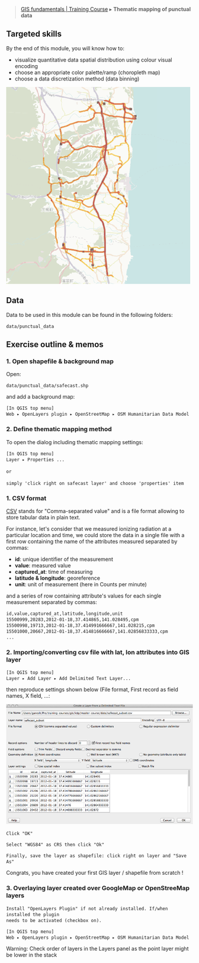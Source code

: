 > [GIS fundamentals | Training Course](agenda.md) ▸ **Thematic mapping of punctual data**

## Targeted skills
By the end of this module, you will know how to:
* visualize quantitative data spatial distribution using colour visual encoding
* choose an appropriate color palette/ramp (choropleth map)
* choose a data discretization method (data binning)

![Data over OSM](img/data-over-osm.png)

## Data
Data to be used in this module can be found in the following folders:
```
data/punctual_data
```
## Exercise outline & memos

### 1. Open shapefile & background map
Open:
```
data/punctual_data/safecast.shp
```

and add a background map:
```
[In QGIS top menu] 
Web ▸ OpenLayers plugin ▸ OpenStreetMap ▸ OSM Humanitarian Data Model
```

### 2. Define thematic mapping method

To open the dialog including thematic mapping settings:

```
[In QGIS top menu] 
Layer ▸ Properties ...

or

simply 'click right on safecast layer' and choose 'properties' item
```



### 1. CSV format
[CSV](https://en.wikipedia.org/wiki/Comma-separated_values) stands for "Comma-separated value" and is a file format allowing to store tabular data in plain text.

For instance, let's consider that we measured ionizing radiation at a particular location and time, we could store the data in a single file with a first row containing the name of the attributes measured separated by commas:

* **id**: unique identifier of the measurement
* **value**: measured value
* **captured_at**: time of measuring
* **latitude & longitude**: georeference
* **unit**: unit of measurement (here in Counts per minute)

and a series of row containing attribute's values for each single measurement separated by commas:
```
id,value,captured_at,latitude,longitude,unit
15500999,20283,2012-01-18,37.414865,141.028495,cpm
15500998,19713,2012-01-18,37.414991666667,141.028215,cpm
15501000,20667,2012-01-18,37.414816666667,141.02856833333,cpm
...
```

### 2. Importing/converting csv file with lat, lon attributes into GIS layer
```
[In QGIS top menu] 
Layer ▸ Add Layer ▸ Add Delimited Text Layer...
```
then reproduce settings shown below (File format, First record as field names, X field, ...:

![Importing csv](img/import-csv.png)

```
Click "OK"
```

```
Select "WGS84" as CRS then click "Ok"
```

```
Finally, save the layer as shapefile: click right on layer and "Save As"
```

Congrats, you have created your first GIS layer / shapefile from scratch !

### 3. Overlaying layer created over GoogleMap or OpenStreeMap layers

```
Install "OpenLayers Plugin" if not already installed. If/when installed the plugin
needs to be activated (checkbox on).
```

```
[In QGIS top menu] 
Web ▸ OpenLayers plugin ▸ OpenStreetMap ▸ OSM Humanitarian Data Model
```

Warning: Check order of layers in the Layers panel as the point layer might be lower in the stack



